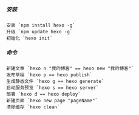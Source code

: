 ##### 安装
    安装 `npm install hexo -g`
    升级 `npm update hexo -g`
    初始化 `hexo init`

##### 命令
    新建文章 `hexo n "我的博客" == hexo new "我的博客"`
    发布草稿 `hexo p == hexo publish`
    生成静态文件 `hexo g == hexo generate`
    启动服务预览 `hexo s == hexo server`
    部署 `hexo d == hexo deploy`
    新建页面 `hexo new page "pageName"`
    清除缓存 `hexo clean`
